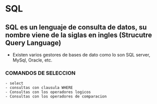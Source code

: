 # SQL

## SQL es un lenguaje de consulta de datos, su nombre viene de la siglas en ingles (Strucutre Query Language)
- Existen varios gestores de bases de dato como lo son SQL server, MySql, Oracle, etc.

### COMANDOS DE SELECCION
    
    - select
    - consultas con clausula WHERE 
    - Consultas con los operadores logicos 
    - Consultas con los operadores de comparacion